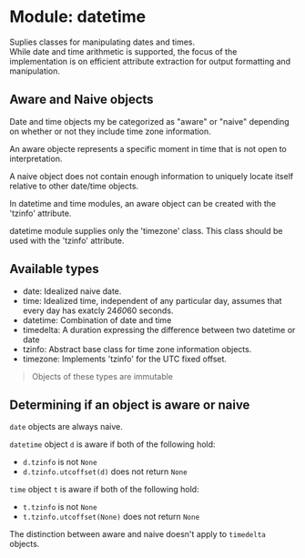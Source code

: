 # Module: datetime
Suplies classes for manipulating dates and times.  
While date and time arithmetic is supported, the focus of the implementation is on efficient attribute extraction for output formatting and manipulation.

## Aware and Naive objects
Date and time objects my be categorized as "aware" or "naive" depending on whether or not they include time zone information.

An aware objecte represents a specific moment in time that is not open to interpretation.

A naive object does not contain enough information to uniquely locate itself relative to other date/time objects.

In datetime and time modules, an aware object can be created with the 'tzinfo' attribute.

datetime module supplies only the 'timezone' class. This class should be used with the 'tzinfo' attribute.

## Available types
- date: Idealized naive date.
- time: Idealized time, independent of any particular day, assumes that every day has exatcly 24*60*60 seconds.
- datetime: Combination of date and time
- timedelta: A duration expressing the difference between two datetime or date
- tzinfo: Abstract base class for time zone information objects.
- timezone: Implements 'tzinfo' for the UTC fixed offset.

>Objects of these types are immutable

## Determining if an object is aware or naive
`date` objects are always naive.

`datetime` object `d` is aware if both of the following hold:
- `d.tzinfo` is not `None`
- `d.tzinfo.utcoffset(d)` does not return `None`

`time` object `t` is aware if both of the following hold:
- `t.tzinfo` is not `None`
- `t.tzinfo.utcoffset(None)` does not return `None`

The distinction between aware and naive doesn't apply to `timedelta` objects.

